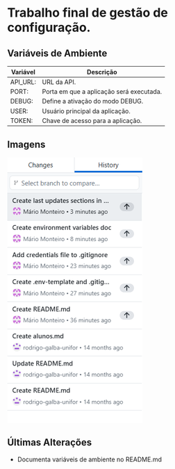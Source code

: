 # Trabalho final de gestão de configuração.

## Variáveis de Ambiente 

| Variável | Descrição |
| - | - |
| API_URL: | URL da API. |
| PORT: | Porta em que a aplicação será executada. |
| DEBUG: | Define a ativação do modo DEBUG. | 
| USER: | Usuário principal da aplicação. | 
| TOKEN: | Chave de acesso para a aplicação. |

## Imagens 

![Histórico de Commits do Repositório](./Log.png)

## Últimas Alterações 

- Documenta variáveis de ambiente no README.md 






